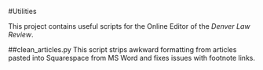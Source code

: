 #Utilities

This project contains useful scripts for the Online Editor of the *Denver Law Review*.


##clean_articles.py
This script strips awkward formatting from articles pasted into Squarespace from MS Word and fixes issues with footnote links.